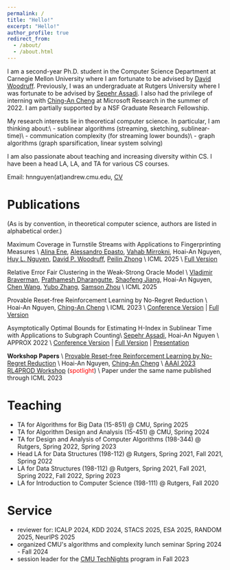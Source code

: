 ```yaml
---
permalink: /
title: "Hello!"
excerpt: "Hello!"
author_profile: true
redirect_from: 
  - /about/
  - /about.html
---
```

I am a second-year Ph.D. student in the Computer Science Department at Carnegie Mellon University where I am fortunate to be advised by [David Woodruff](http://www.cs.cmu.edu/~dwoodruf/). Previously, I was an undergraduate at Rutgers University where I was fortunate to be advised by [Sepehr Assadi](https://sepehr.assadi.info/). I also had the privilege of interning with [Ching-An Cheng](https://www.chinganc.com/) at Microsoft Research in the summer of 2022. I am partially supported by a NSF Graduate Research Fellowship. 

My research interests lie in theoretical computer science. In particular, I am thinking about:\\
\- sublinear algorithms (streaming, sketching, sublinear-time)\\
\- communication complexity (for streaming lower bounds)\\
\- graph algorithms (graph sparsification, linear system solving)

I am also passionate about teaching and increasing diversity within CS. I have been a head LA, LA, and TA for various CS courses. 

Email: hnnguyen(at)andrew.cmu.edu, [CV](../files/Hoaian_Nguyen_CV.pdf)

Publications
============
(As is by convention, in theoretical computer science, authors are listed in alphabetical order.)

Maximum Coverage in Turnstile Streams with Applications to Fingerprinting Measures \\
[Alina Ene](https://cs-people.bu.edu/aene/), [Alessandro Epasto](https://epasto.org/), [Vahab Mirrokni](https://people.csail.mit.edu/mirrokni/Welcome.html), Hoai-An Nguyen, [Huy L. Nguyen](https://www.khoury.northeastern.edu/home/hlnguyen/), [David P. Woodruff](https://www.cs.cmu.edu/~dwoodruf/), [Peilin Zhong](https://research.google/people/108328/?&type=google) \\
ICML 2025 \\
[Full Version](https://arxiv.org/abs/2504.18394)

Relative Error Fair Clustering in the Weak-Strong Oracle Model \\
[Vladimir Braverman](https://www.cs.jhu.edu/~vova/), [Prathamesh Dharangutte](https://prathameshd.com/), [Shaofeng Jiang](https://www.shaofengjiang.cn/), Hoai-An Nguyen, [Chen Wang](https://sites.google.com/view/chen-wang/home), [Yubo Zhang](https://falsytaz.github.io/), [Samson Zhou](https://samsonzhou.github.io/) \\
ICML 2025

Provable Reset-free Reinforcement Learning by No-Regret Reduction \\
Hoai-An Nguyen, [Ching-An Cheng](https://www.chinganc.com/) \\
ICML 2023 \\
[Conference Version](https://proceedings.mlr.press/v202/nguyen23b.html) | [Full Version](https://arxiv.org/abs/2301.02389)

Asymptotically Optimal Bounds for Estimating H-Index in Sublinear Time with Applications to Subgraph Counting\\
[Sepehr Assadi](https://sepehr.assadi.info/), Hoai-An Nguyen \\
APPROX 2022 \\
[Conference Version](https://drops.dagstuhl.de/opus/volltexte/2022/17170/) | [Full Version](https://arxiv.org/abs/2209.08114) | [Presentation](https://www.youtube.com/watch?v=R5h6dJgQAoA)

<strong>Workshop Papers</strong> \\
[Provable Reset-free Reinforcement Learning by No-Regret Reduction](https://arxiv.org/abs/2301.02389) \\
Hoai-An Nguyen, [Ching-An Cheng](https://www.chinganc.com/) \\
[AAAI 2023 RL4PROD Workshop](https://sites.google.com/view/rlready4prodworkshop/home) (<font color = red>spotlight</font>) \\
Paper under the same name published through ICML 2023

Teaching
========
- TA for Algorithms for Big Data (15-851) @ CMU, Spring 2025
- TA for Algorithm Design and Analysis (15-451) @ CMU, Spring 2024
- TA for Design and Analysis of Computer Algorithms (198-344) @ Rutgers, Spring 2022, Spring 2023
- Head LA for Data Structures (198-112) @ Rutgers, Spring 2021, Fall 2021, Spring 2022
- LA for Data Structures (198-112) @ Rutgers, Spring 2021, Fall 2021, Spring 2022, Fall 2022, Spring 2023 
- LA for Introduction to Computer Science (198-111) @ Rutgers, Fall 2020

Service
=======
- reviewer for: ICALP 2024, KDD 2024, STACS 2025, ESA 2025, RANDOM 2025, NeurIPS 2025 
- organized CMU's algorithms and complexity lunch seminar Spring 2024 - Fall 2024
- session leader for the [CMU TechNights](https://www.cmu.edu/scs/technights/) program in Fall 2023


